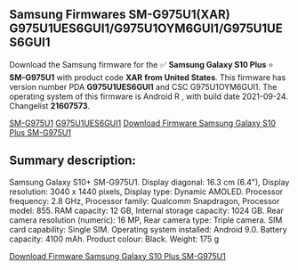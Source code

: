 <h2>Samsung Firmwares SM-G975U1(XAR) G975U1UES6GUI1/G975U1OYM6GUI1/G975U1UES6GUI1</h2>
Download the Samsung firmware for the ✅ <strong>Samsung Galaxy S10 Plus </strong> ⭐ <strong>SM-G975U1</strong> with product code <strong>XAR</strong> <strong> from United States</strong>. This firmware has version number PDA <strong>G975U1UES6GUI1</strong> and CSC G975U1OYM6GUI1. The operating system of this firmware is Android R , with build date 2021-09-24. Changelist <strong>21607573</strong>.


[SM-G975U1](https://samfirm.shop/samsung/model/SM-G975U1)
[G975U1UES6GUI1](https://samfirm.shop/samsung/pda/G975U1UES6GUI1)
[Download Firmware Samsung Galaxy S10 Plus SM-G975U1](https://samfirm.shop/samsung/firmware/459263)
<h2>Summary description:</h2>
<p>Samsung Galaxy S10+ SM-G975U1. Display diagonal: 16.3 cm (6.4"), Display resolution: 3040 x 1440 pixels, Display type: Dynamic AMOLED. Processor frequency: 2.8 GHz, Processor family: Qualcomm Snapdragon, Processor model: 855. RAM capacity: 12 GB, Internal storage capacity: 1024 GB. Rear camera resolution (numeric): 16 MP, Rear camera type: Triple camera. SIM card capability: Single SIM. Operating system installed: Android 9.0. Battery capacity: 4100 mAh. Product colour: Black. Weight: 175 g</p>


[Download Firmware Samsung Galaxy S10 Plus SM-G975U1](https://samfirm.shop/samsung/firmware/459263)
